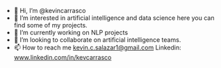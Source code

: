 - 👋 Hi, I’m @kevincarrasco
- 👀 I’m interested in artificial intelligence and data science here you can find some of my projects.
- 🌱 I’m currently working on NLP projects 
- 💞️ I’m looking to collaborate on artificial intelligence teams.
- 📫 How to reach me kevin.c.salazar1@gmail.com Linkedin: www.linkedin.com/in/kevcarrasco

<!---
kevincarrasco/kevincarrasco is a ✨ special ✨ repository because its `README.md` (this file) appears on your GitHub profile.
You can click the Preview link to take a look at your changes.
--->
